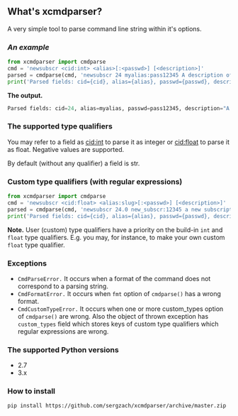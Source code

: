 ## What's xcmdparser?
A very simple tool to parse command line string within it's options.

### *An example*
```python
from xcmdparser import cmdparse
cmd = 'newsubscr <cid:int> <alias>[:<passwd>] [<description>]'
parsed = cmdparse(cmd, 'newsubscr 24 myalias:pass12345 A description of a new subscription item.')
print('Parsed fields: cid={cid}, alias={alias}, passwd={passwd}, description="{description}"'.format(**parsed))
```
<b>The output.</b>
```python
Parsed fields: cid=24, alias=myalias, passwd=pass12345, description="A description of a new subscription item."
```

### The supported type qualifiers
You may refer to a field as <cid:int> to parse it as integer or <cid:float> to parse it as float. Negative values are supported.

By default (without any qualifier) a field is str.

### Custom type qualifiers (with regular expressions)
```python
from xcmdparser import cmdparse
cmd = 'newsubscr <cid:float> <alias:slug>[:<passwd>] [<description>]'
parsed = cmdparse(cmd, 'newsubscr 24.0 new_subscr:12345 a new subscription', {'slug': r'[a-z\-]+'})
print('Parsed fields: cid={cid}, alias={alias}, passwd={passwd}, description="{description}"'.format(**parsed))
```
**Note.** User (custom) type qualifiers have a priority on the build-in `int` and `float` type qualifiers. E.g. you may, for instance, to make your own custom `float` type qualifier.

### Exceptions
* `CmdParseError.` It occurs when a format of the command does not correspond to a parsing string.
* `CmdFormatError.` It occurs when `fmt` option of `cmdparse()` has a wrong format.
* `CmdCustomTypeError.` It occurs when one or more custom_types option of `cmdparse()` are wrong. Also the object of thrown exception has `custom_types` field which stores keys of custom type qualifiers which regular expressions are wrong.

### The supported Python versions
* 2.7
* 3.x

### How to install
`pip install https://github.com/sergzach/xcmdparser/archive/master.zip`

